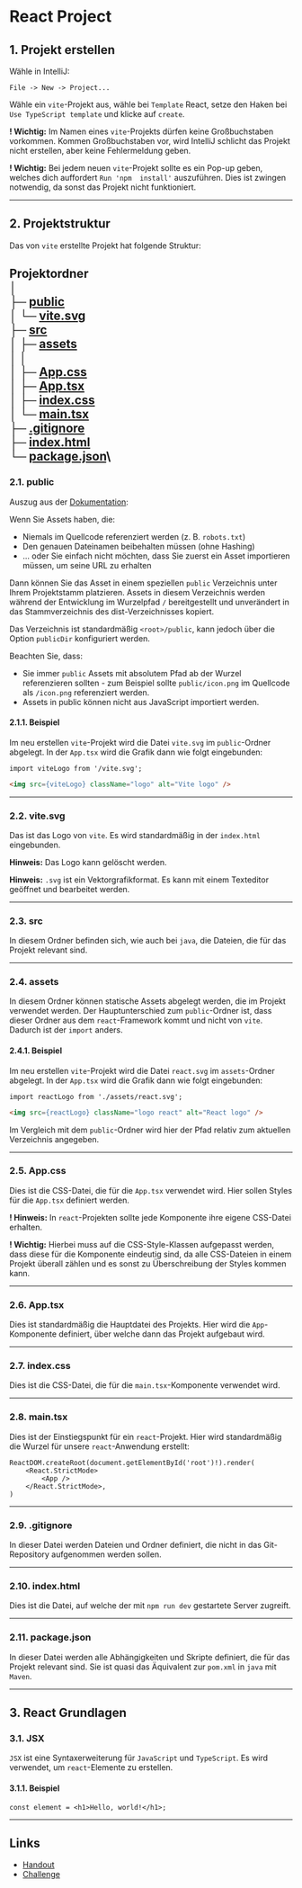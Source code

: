 # React Project
## 1.  Projekt erstellen
Wähle in IntelliJ:
```
File -> New -> Project...
```

Wähle ein `vite`-Projekt aus, wähle bei `Template` React, setze den Haken bei `Use TypeScript template` und klicke 
auf `create`.

__! Wichtig:__ Im Namen eines `vite`-Projekts dürfen keine Großbuchstaben vorkommen. Kommen Großbuchstaben vor, wird IntelliJ schlicht das Projekt nicht erstellen, aber keine Fehlermeldung geben.

__! Wichtig:__ Bei jedem neuen `vite`-Projekt sollte es ein Pop-up geben, welches dich auffordert `Run 'npm 
install'` auszuführen. Dies ist zwingen notwendig, da sonst das Projekt nicht funktioniert.

---
## 2.  Projektstruktur
Das von `vite` erstellte Projekt hat folgende Struktur:

Projektordner \
│\
├─ [public](#21-public)\
│   └─ [vite.svg](#22-vitesvg)\
├─ [src](#23-src)\
│  ├─ [assets](#24-assets)\
│  │   \
│  ├─ [App.css](#25-appcss)\
│  ├─ [App.tsx](#26-apptsx)\
│  ├─ [index.css](#27-indexcss)\
│  └─ [main.tsx](#28-maintsx)\
├─ [.gitignore](#29-gitignore)\
├─ [index.html](#210-indexhtml)\
└─ [package.json](#211-packagejson)\
---
### 2.1. public
Auszug aus der [Dokumentation](https://vitejs.dev/guide/assets.html#the-public-directory):

Wenn Sie Assets haben, die:
* Niemals im Quellcode referenziert werden (z. B. `robots.txt`)
* Den genauen Dateinamen beibehalten müssen (ohne Hashing)
* ... oder Sie einfach nicht möchten, dass Sie zuerst ein Asset importieren müssen, um seine URL zu erhalten

Dann können Sie das Asset in einem speziellen `public` Verzeichnis unter Ihrem Projektstamm platzieren. Assets in 
diesem Verzeichnis werden während der Entwicklung im Wurzelpfad `/` bereitgestellt und unverändert in das Stammverzeichnis 
des dist-Verzeichnisses kopiert.

Das Verzeichnis ist standardmäßig `<root>/public`, kann jedoch über die Option `publicDir` konfiguriert werden.

Beachten Sie, dass:
* Sie immer `public` Assets mit absolutem Pfad ab der Wurzel referenzieren sollten - zum Beispiel sollte 
`public/icon.png` im Quellcode als `/icon.png` referenziert werden.
* Assets in public können nicht aus JavaScript importiert werden.

#### 2.1.1. Beispiel
Im neu erstellen `vite`-Projekt wird die Datei `vite.svg` im `public`-Ordner abgelegt. In der `App.tsx` wird die 
Grafik dann wie folgt eingebunden: 
```tsx
import viteLogo from '/vite.svg';
```
```html
<img src={viteLogo} className="logo" alt="Vite logo" />
```

---
### 2.2. vite.svg
Das ist das Logo von `vite`. Es wird standardmäßig in der `index.html` eingebunden.

**Hinweis:** Das Logo kann gelöscht werden.

**Hinweis:** `.svg` ist ein Vektorgrafikformat. Es kann mit einem Texteditor geöffnet und bearbeitet werden.

---
### 2.3. src
In diesem Ordner befinden sich, wie auch bei `java`, die Dateien, die für das Projekt relevant sind.

---
### 2.4. assets
In diesem Ordner können statische Assets abgelegt werden, die im Projekt verwendet werden. Der Hauptunterschied zum 
`public`-Ordner ist, dass dieser Ordner aus dem `react`-Framework kommt und nicht von `vite`. Dadurch ist der 
`import` anders.

#### 2.4.1. Beispiel
Im neu erstellen `vite`-Projekt wird die Datei `react.svg` im `assets`-Ordner abgelegt. In der `App.tsx` wird die 
Grafik dann wie folgt eingebunden:
```tsx
import reactLogo from './assets/react.svg';
```
```html
<img src={reactLogo} className="logo react" alt="React logo" />
```
Im Vergleich mit dem `public`-Ordner wird hier der Pfad relativ zum aktuellen Verzeichnis angegeben.

---
### 2.5. App.css
Dies ist die CSS-Datei, die für die `App.tsx` verwendet wird. Hier sollen Styles für die `App.tsx` definiert werden. 

__! Hinweis:__ In `react`-Projekten sollte jede Komponente ihre eigene CSS-Datei erhalten.

__! Wichtig:__ Hierbei muss auf die CSS-Style-Klassen aufgepasst werden, dass diese für die Komponente eindeutig sind, da alle CSS-Dateien in einem 
Projekt überall zählen und es sonst zu Überschreibung der Styles kommen kann.

---
### 2.6. App.tsx
Dies ist standardmäßig die Hauptdatei des Projekts. Hier wird die `App`-Komponente definiert, über welche dann das 
Projekt aufgebaut wird.

---
### 2.7. index.css
Dies ist die CSS-Datei, die für die `main.tsx`-Komponente verwendet wird.

---
### 2.8. main.tsx
Dies ist der Einstiegspunkt für ein `react`-Projekt. Hier wird standardmäßig die Wurzel für unsere `react`-Anwendung 
erstellt:
```tsx
ReactDOM.createRoot(document.getElementById('root')!).render(
    <React.StrictMode>
        <App />
    </React.StrictMode>,
)
```

---
### 2.9. .gitignore
In dieser Datei werden Dateien und Ordner definiert, die nicht in das Git-Repository aufgenommen werden sollen.

---
### 2.10. index.html
Dies ist die Datei, auf welche der mit `npm run dev` gestartete Server zugreift.

---
### 2.11. package.json
In dieser Datei werden alle Abhängigkeiten und Skripte definiert, die für das Projekt relevant sind. Sie ist quasi 
das Äquivalent zur `pom.xml` in `java` mit `Maven`.

---
## 3. React Grundlagen
### 3.1. JSX
`JSX` ist eine Syntaxerweiterung für `JavaScript` und `TypeScript`. Es wird verwendet, um `react`-Elemente zu erstellen.

#### 3.1.1. Beispiel
```tsx
const element = <h1>Hello, world!</h1>;
```
---


## Links
- [Handout](https://github.com/neuefische/hh-java-24-1-handouts/blob/main/5-Frontend/06-React-Project/README.md)
- [Challenge](https://github.com/neuefische/hh-java-24-1-handouts/blob/main/5-Frontend/06-React-Project/challenges.md)